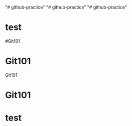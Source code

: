 "# github-practice" 
"# github-practice" 
"# github-practice" 
# test
#Git101
# Git101
Git101
# Git101
# test
